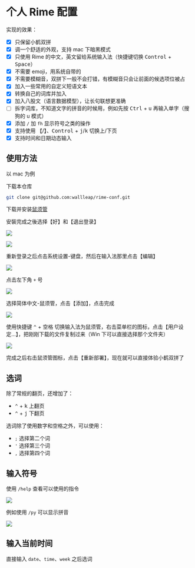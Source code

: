 # 个人 Rime 配置

实现的效果：

- [x] 只保留小鹤双拼  
- [x] 调一个舒适的外观，支持 mac 下暗黑模式
- [x] 只使用 Rime 的中文，英文留给系统输入法（快捷键切换 <kbd>Control</kbd> + <kbd>Space</kbd>）  
- [x] 不需要 emoji，用系统自带的  
- [x] 不需要模糊音，双拼下一般不会打错，有模糊音只会让前面的候选项位被占  
- [x] 加入一些常用的自定义短语文本
- [x] 转换自己的词库并加入
- [x] 加入八股文（语言数据模型），让长句联想更准确
- [ ] 拆字词库，不知道文字的拼音的时候用，例如先按 <kbd>Ctrl</kbd> + <kbd>u</kbd> 再输入单字（搜狗的 u 模式）  
- [x] 添加 `/` 加 `fh` 显示符号之类的操作
- [x] 支持使用 <kbd>【</kbd>/<kbd>】</kbd>、<kbd>Control</kbd> + <kbd>j</kbd>/<kbd>k</kbd> 切换上/下页  
- [x] 支持时间和日期动态输入  

## 使用方法

以 mac 为例

下载本仓库

```sh
git clone git@github.com:wallleap/rime-conf.git
```

下载并安装[鼠须管](https://rime.im/download/)

安裝完成之後选择【好】和【退出登录】

![](https://cdn.wallleap.cn/img/pic/illustration/202303092017225.png)

![](https://cdn.wallleap.cn/img/pic/illustration/202303092018828.png)

重新登录之后点击系统设置-键盘，然后在输入法那里点击【编辑】

![](https://cdn.wallleap.cn/img/pic/illustration/202303092020008.png)

点击左下角 `+` 号

![](https://cdn.wallleap.cn/img/pic/illustration/202303092021790.png)

选择简体中文-鼠须管，点击【添加】，点击完成

![](https://cdn.wallleap.cn/img/pic/illustration/202303092021702.png)

使用快捷键 <kbd>⌃</kbd> + <kbd>空格</kbd> 切换输入法为鼠须管，右击菜单栏的图标，点击【用户设定...】，把刚刚下载的文件复制过来（Win 下可以直接选择那个文件夹）

![](https://cdn.wallleap.cn/img/pic/illustration/202303092025267.png)

完成之后右击鼠须管图标，点击【重新部署】，现在就可以直接体验小鹤双拼了

## 选词

除了常规的翻页，还增加了：

- <kbd>⌃</kbd> + <kbd>k</kbd> 上翻页
- <kbd>⌃</kbd> + <kbd>j</kbd> 下翻页

选词除了使用数字和空格之外，可以使用：
- `;` 选择第二个词
- `'` 选择第三个词
- `,` 选择第四个词

## 输入符号

使用 `/help` 查看可以使用的指令

![](https://cdn.wallleap.cn/img/pic/illustration/202303092042302.png)

例如使用 `/py` 可以显示拼音

![](https://cdn.wallleap.cn/img/pic/illustration/202303092044588.png)

## 输入当前时间

直接输入 `date`、`time`、`week` 之后选词
